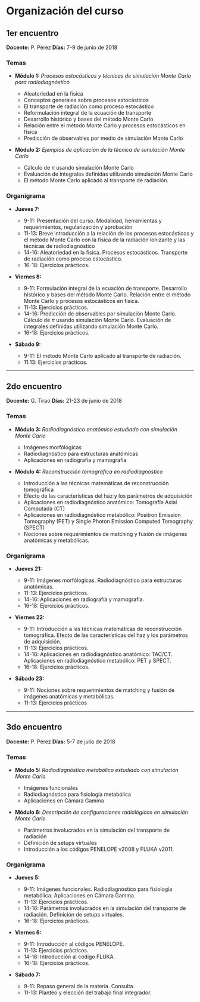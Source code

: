 # Organización del curso

## 1er encuentro

**Docente:** P. Pérez
**Días:** 7-9 de junio de 2018

### Temas

* **Módulo 1:** *Procesos estocásticos y técnicas de simulación Monte Carlo para radiodiagnóstico*
  - Aleatoriedad en la física
  - Conceptos generales sobre procesos estocásticos
  - El transporte de radiación como proceso estocástico
  - Reformulación integral de la ecuación de transporte
  - Desarrollo histórico y bases del método Monte Carlo
  - Relación entre el método Monte Carlo y procesos estocásticos en física
  - Predicción de observables por medio de simulación Monte Carlo

* **Módulo 2:** *Ejemplos de aplicación de la técnica de simulación Monte Carlo*
  - Cálculo de $\pi$ usando simulación Monte Carlo
  - Evaluación de integrales definidas utilizando simulación  Monte Carlo
  - El método Monte Carlo aplicado al transporte de radiación.

### Organigrama

* **Jueves 7:**
  - 9-11: Presentación del curso. Modalidad, herramientas y requerimientos, regularización y aprobación
  - 11-13: Breve introducción a la relación de los procesos estocásticos y el método Monte Carlo con la física de la radiación ionizante y las técnicas de radiodiagnóstico
  - 14-16: Aleatoriedad en la física. Procesos estocásticos. Transporte de radiación como proceso estocástico.
  - 16-18: Ejercicios prácticos.

* **Viernes 8:**
  - 9-11: Formulación integral de la ecuación de transporte. Desarrollo histórico y bases del método Monte Carlo. Relación entre el método Monte Carlo y procesos estocásticos en física.
  - 11-13: Ejercicios prácticos.
  - 14-16: Predicción de observables por simulación Monte Carlo. Cálculo de $\pi$ usando simulación Monte Carlo. Evaluación de integrales definidas utilizando simulación  Monte Carlo.
  - 16-18: Ejercicios prácticos.

* **Sábado 9:**
  - 9-11: El método Monte Carlo aplicado al transporte de radiación.
  - 11:13: Ejercicios prácticos.

---

## 2do encuentro

**Docente:** G. Tirao
**Días:** 21-23 de junio de 2018

### Temas

* **Módulo 3:** *Radiodiagnóstico anatómico estudiado con simulación Monte Carlo*
  - Imágenes morfólogicas
  - Radiodiagnóstico para estructuras anatómicas
  - Aplicaciones en radiografía y  mamografía

* **Módulo 4:** *Reconstrucción tomográfica en radiodiagnóstico*
  - Introducción a las técnicas matemáticas de reconstrucción tomográfica
  - Efecto de las características del haz y los parámetros de adquisición
  - Aplicaciones en radiodiagnóstico anatómico: Tomografía Axial Computada (CT)
  - Aplicaciones en radiodiagnóstico metabólico: Positron Emission Tomography (PET) y Single Photon Emission Computed Tomography (SPECT)
  - Nociones sobre requerimientos de matching y fusión de imágenes anatómicas y metabólicas.

### Organigrama

* **Jueves 21:**
  - 9-11: Imágenes morfólogicas. Radiodiagnóstico para estructuras anatómicas.
  - 11-13: Ejercicios prácticos.
  - 14-16: Aplicaciones en radiografía y  mamografía.
  - 16-18: Ejercicios prácticos.

* **Viernes 22:**
  - 9-11: Introducción a las técnicas matemáticas de reconstrucción tomográfica. Efecto de las características del haz y los parámetros de adquisición.
  - 11-13: Ejercicios prácticos.
  - 14-16: Aplicaciones en radiodiagnóstico anatómico: TAC/CT. Aplicaciones en radiodiagnóstico metabólico: PET y SPECT.
  - 16-18: Ejercicios prácticos.

* **Sábado 23:**
  - 9-11: Nociones sobre requerimientos de matching y fusión de imágenes anatómicas y metabólicas.
  - 11-13: Ejercicios prácticos

---

## 3do encuentro

**Docente:** P. Pérez
**Días:** 5-7 de julio de 2018

### Temas

* **Módulo 5:** *Radiodiagnóstico metabólico estudiado con simulación Monte Carlo*
  - Imágenes funcionales
  - Radiodiagnóstico para fisiología metabólica
  - Aplicaciones en Cámara Gamma

* **Módulo 6:** *Descripción de configuraciones radiológicas en simulación Monte Carlo*
  - Parámetros involucrados en la simulación del transporte de radiación
  - Definición de setups virtuales
  - Introducción a los códigos PENELOPE v2008 y FLUKA v2011.



### Organigrama

* **Jueves 5:**
  - 9-11: Imágenes funcionales. Radiodiagnóstico para fisiología metabólica. Aplicaciones en Cámara Gamma.
  - 11-13: Ejercicios prácticos.
  - 14-16: Parámetros involucrados en la simulación del transporte de radiación. Definición de setups virtuales.
  - 16-18: Ejercicios prácticos.

* **Viernes 6:**
  - 9-11: Introducción al códigos PENELOPE.
  - 11-13: Ejercicios prácticos.
  - 14-16: Introducción al código FLUKA.
  - 16-18: Ejercicios prácticos.

* **Sábado 7:**
  - 9-11: Repaso general de la materia. Consulta.
  - 11-13: Planteo y elección del trabajo final integrador.
